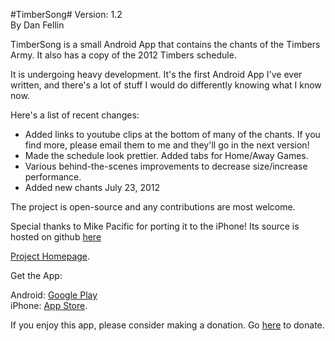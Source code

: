 #TimberSong#
Version: 1.2  
By Dan Fellin  

TimberSong is a small Android App that contains the chants of the Timbers Army. It also has a copy of the 2012 Timbers schedule.

It is undergoing heavy development. It's the first Android App I've ever written, and there's a lot of stuff I would do differently knowing what I know now.

Here's a list of recent changes:

+ Added links to youtube clips at the bottom of many of the chants. If you find more, please email them to me and they'll go in the next version!
+ Made the schedule look prettier. Added tabs for Home/Away Games.
+ Various behind-the-scenes improvements to decrease size/increase performance.
+ Added new chants July 23, 2012

The project is open-source and any contributions are most welcome.

Special thanks to Mike Pacific for porting it to the iPhone! Its source is hosted on github [here](https://github.com/mpacific/timbersong)

[Project Homepage](http://www.highwaterlabs.com/apps/timbersong.html).

Get the App:

Android: [Google Play](https://play.google.com/store/apps/details?id=com.fellin.timbersong)  
iPhone: [App Store](http://itunes.apple.com/us/app/timbersong/id534962234).

If you enjoy this app, please consider making a donation. Go [here](http://highwaterlabs.com/donate.html) to donate.
